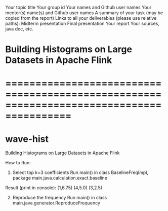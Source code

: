 Your topic title
Your group id
Your names and Github user names
Your mentor(s) name(s) and Github user names
A summary of your task (may be copied from the report)
Links to all your deliverables (please use relative paths):
Midterm presentation
Final presentation
Your report
Your sources, java doc, etc.

<h1>Building Histograms on Large Datasets in Apache Flink<h1>








=========================================================================================
# wave-hist
Building Histograms on Large Datasets in Apache Flink


How to Run:

1. Select top k=3 coefficients 
Run main() in class BaselineFreqImpl, package main.java.calculation.exact.baseline

Result (print in console):
(1,6.75)
(4,5.0)
(3,2.5)

2. Reproduce the frequency
Run main() in class main.java.generator.ReproduceFrequency
